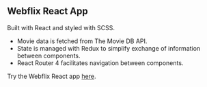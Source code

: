 ## Webflix React App

Built with React and styled with SCSS.

- Movie data is fetched from The Movie DB API.
- State is managed with Redux to simplify exchange of information between components.
- React Router 4 facilitates navigation between components.

Try the Webflix React app [here](https://christopherdennis.me/webflix/).
